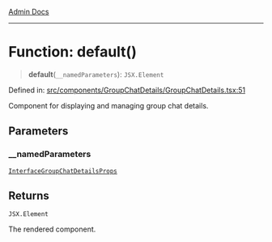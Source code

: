 [Admin Docs](/)

***

# Function: default()

> **default**(`__namedParameters`): `JSX.Element`

Defined in: [src/components/GroupChatDetails/GroupChatDetails.tsx:51](https://github.com/PalisadoesFoundation/talawa-admin/blob/main/src/components/GroupChatDetails/GroupChatDetails.tsx#L51)

Component for displaying and managing group chat details.

## Parameters

### \_\_namedParameters

[`InterfaceGroupChatDetailsProps`](../../../../types/Chat/interface/interfaces/InterfaceGroupChatDetailsProps.md)

## Returns

`JSX.Element`

The rendered component.
